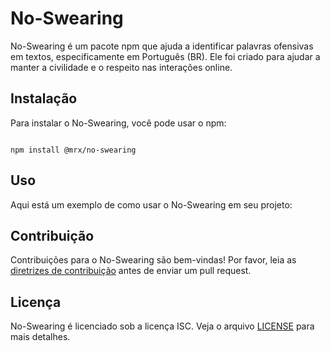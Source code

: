 # No-Swearing

No-Swearing é um pacote npm que ajuda a identificar palavras ofensivas em textos, especificamente em Português (BR). Ele foi criado para ajudar a manter a civilidade e o respeito nas interações online.

## Instalação

Para instalar o No-Swearing, você pode usar o npm:
```

npm install @mrx/no-swearing

```

## Uso

Aqui está um exemplo de como usar o No-Swearing em seu projeto:



## Contribuição

Contribuições para o No-Swearing são bem-vindas! Por favor, leia as [diretrizes de contribuição](CONTRIBUTING.md) antes de enviar um pull request.

## Licença

No-Swearing é licenciado sob a licença ISC. Veja o arquivo [LICENSE](LICENSE) para mais detalhes.